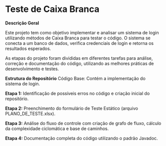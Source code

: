 # Teste de Caixa Branca

**Descrição Geral** 

Este projeto tem como objetivo implementar e analisar um sistema de login utilizando métodos de Caixa Branca para testar o código. O sistema se conecta a um banco de dados, verifica credenciais de login e retorna os resultados esperados.

As etapas do projeto foram divididas em diferentes tarefas para análise, correção e documentação do código, utilizando as melhores práticas de desenvolvimento e testes.

**Estrutura do Repositório**
Código Base: Contém a implementação do sistema de login.

**Etapa 1:** Identificação de possíveis erros no código e criação inicial do repositório.

**Etapa 2:** Preenchimento do formulário de Teste Estático (arquivo PLANO_DE_TESTE.xlsx).

**Etapa 3:** Análise do fluxo de controle com criação de grafo de fluxo, cálculo da complexidade ciclomática e base de caminhos.

**Etapa 4:** Documentação completa do código utilizando o padrão Javadoc.
